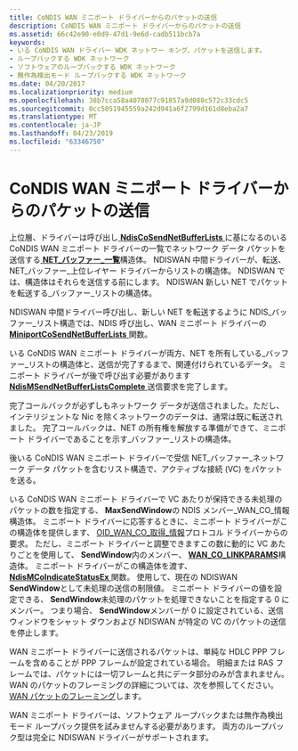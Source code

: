 ```yaml
---
title: CoNDIS WAN ミニポート ドライバーからのパケットの送信
description: CoNDIS WAN ミニポート ドライバーからのパケットの送信
ms.assetid: 66c42e90-e0d9-47d1-9e6d-cadb511bcb7a
keywords:
- いる CoNDIS WAN ドライバー WDK ネットワー キング、パケットを送信します。
- ループバックする WDK ネットワーク
- ソフトウェアのループバックする WDK ネットワーク
- 無作為検出モード ループバックする WDK ネットワーク
ms.date: 04/20/2017
ms.localizationpriority: medium
ms.openlocfilehash: 38b7cca58a4078077c91857a9d088c572c33cdc5
ms.sourcegitcommit: 0cc5051945559a242d941a6f2799d161d8eba2a7
ms.translationtype: MT
ms.contentlocale: ja-JP
ms.lasthandoff: 04/23/2019
ms.locfileid: "63346750"
---
```

# <a name="sending-packets-from-a-condis-wan-miniport-driver"></a>CoNDIS WAN ミニポート ドライバーからのパケットの送信





上位層、ドライバーは呼び出し[ **NdisCoSendNetBufferLists** ](https://msdn.microsoft.com/library/windows/hardware/ff561728)に基になるのいる CoNDIS WAN ミニポート ドライバーの一覧でネットワーク データ パケットを送信する[ **NET\_バッファー\_一覧**](https://msdn.microsoft.com/library/windows/hardware/ff568388)構造体。 NDISWAN 中間ドライバーが、転送、NET\_バッファー\_上位レイヤー ドライバーからリストの構造体。 NDISWAN では、構造体はそれらを送信する前にします。 NDISWAN 新しい NET でパケットを転送する\_バッファー\_リストの構造体。

NDISWAN 中間ドライバー呼び出し、新しい NET を転送するように NDIS\_バッファー\_リスト構造では、NDIS 呼び出し、WAN ミニポート ドライバーの[ **MiniportCoSendNetBufferLists** ](https://msdn.microsoft.com/library/windows/hardware/ff559365)関数。

いる CoNDIS WAN ミニポート ドライバーが両方、NET を所有している\_バッファー\_リストの構造体と、送信が完了するまで、関連付けられているデータ。 ミニポート ドライバーが後で呼び出す必要があります[ **NdisMSendNetBufferListsComplete** ](https://msdn.microsoft.com/library/windows/hardware/ff563668)送信要求を完了します。

完了コールバックが必ずしもネットワーク データが送信されました。ただし、インテリジェントな Nic を除くネットワークのデータは、通常は既に転送されました。 完了コールバックは、NET の所有権を解放する準備ができて、ミニポート ドライバーであることを示す\_バッファー\_リストの構造体。

後いる CoNDIS WAN ミニポート ドライバーで受信 NET\_バッファー\_ネットワーク データ パケットを含むリスト構造で、アクティブな接続 (VC) をパケットを送る。

いる CoNDIS WAN ミニポート ドライバーで VC あたりが保持できる未処理のパケットの数を指定する、 **MaxSendWindow**の NDIS メンバー\_WAN\_CO\_情報構造体。 ミニポート ドライバーに応答するときに、ミニポート ドライバーがこの構造体を提供します、 [OID\_WAN\_CO\_取得\_情報](https://msdn.microsoft.com/library/windows/hardware/ff569818)プロトコル ドライバーからの要求。 ただし、ミニポート ドライバーと調整できますこの数に動的に VC あたりごとを使用して、 **SendWindow**内のメンバー、 [ **WAN\_CO\_LINKPARAMS**](https://msdn.microsoft.com/library/windows/hardware/ff565819)構造体。 ミニポート ドライバーがこの構造体を渡す、 [ **NdisMCoIndicateStatusEx** ](https://msdn.microsoft.com/library/windows/hardware/ff563562)関数。 使用して、現在の NDISWAN **SendWindow**として未処理の送信の制限値。 ミニポート ドライバーの値を設定できる、 **SendWindow**未処理のパケットを処理できないことを指定する 0 にメンバー。 つまり場合、 **SendWindow**メンバーが 0 に設定されている、送信ウィンドウをシャット ダウンおよび NDISWAN が特定の VC のパケットの送信を停止します。

WAN ミニポート ドライバーに送信されるパケットは、単純な HDLC PPP フレームを含めることが PPP フレームが設定されている場合。 明細または RAS フレームでは、パケットには一切フレームと共にデータ部分のみが含まれません。 WAN のパケットのフレーミングの詳細については、次を参照してください。 [WAN パケットのフレーミング](wan-packet-framing.md)します。

WAN ミニポート ドライバーは、ソフトウェア ループバックまたは無作為検出モード ループバック提供を試みませんする必要があります。 両方のループバック型は完全に NDISWAN ドライバーがサポートされます。

 

 





